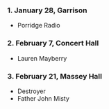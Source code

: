 ### 1. January 28, Garrison

- Porridge Radio

### 2. February 7, Concert Hall

- Lauren Mayberry

### 3. February 21, Massey Hall

- Destroyer
- Father John Misty
